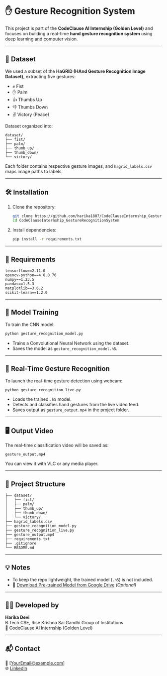 
# ✋ Gesture Recognition System

This project is part of the **CodeClause AI Internship (Golden Level)** and focuses on building a real-time **hand gesture recognition system** using deep learning and computer vision.

---

## 📂 Dataset

We used a subset of the **HaGRID (HAnd Gesture Recognition Image Dataset)**, extracting five gestures:
- ✊ Fist  
- ✋ Palm  
- 👍 Thumbs Up  
- 👎 Thumbs Down  
- ✌️ Victory (Peace)

Dataset organized into:
```
dataset/
├── fist/
├── palm/
├── thumb_up/
├── thumb_down/
└── victory/
```

Each folder contains respective gesture images, and `hagrid_labels.csv` maps image paths to labels.

---

## 🛠️ Installation

1. Clone the repository:
   ```bash
   git clone https://github.com/harika1807/CodeClauseInternship_GestureRecognitionSystem
   cd CodeClauseInternship_GestureRecognitionSystem
   ```

2. Install dependencies:
   ```bash
   pip install -r requirements.txt
   ```

---

## 📆 Requirements

```
tensorflow==2.11.0
opencv-python==4.8.0.76
numpy==1.23.5
pandas==1.5.3
matplotlib==3.6.2
scikit-learn==1.2.0
```

---

## 🧠 Model Training

To train the CNN model:
```bash
python gesture_recognition_model.py
```

- Trains a Convolutional Neural Network using the dataset.
- Saves the model as `gesture_recognition_model.h5`.

---

## 📸 Real-Time Gesture Recognition

To launch the real-time gesture detection using webcam:
```bash
python gesture_recognition_live.py
```

- Loads the trained `.h5` model.
- Detects and classifies hand gestures from the live video feed.
- Saves output as `gesture_output.mp4` in the project folder.

---

## 🖥️ Output Video

The real-time classification video will be saved as:
```
gesture_output.mp4
```

You can view it with VLC or any media player.

---

## 📁 Project Structure

```
├── dataset/
│   ├── fist/
│   ├── palm/
│   ├── thumb_up/
│   ├── thumb_down/
│   └── victory/
├── hagrid_labels.csv
├── gesture_recognition_model.py
├── gesture_recognition_live.py
├── gesture_output.mp4
├── requirements.txt
├── .gitignore
└── README.md
```

---

## 💡 Notes

- To keep the repo lightweight, the trained model (`.h5`) is not included.
- 📅 [Download Pre-trained Model from Google Drive](https://drive.google.com/your-model-link-here) *(Optional)*

---

## 👩‍💻 Developed by

**Harika Devi**  
B.Tech CSE, Rise Krishna Sai Gandhi Group of Institutions  
🎯 CodeClause AI Internship (Golden Level)

---

## 📬 Contact

📧 [YourEmail@example.com]  
🌐 [LinkedIn](https://www.linkedin.com/in/your-profile)
